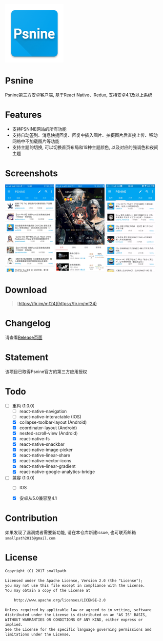 <img src="./android/app/src/main/res/mipmap-xxxhdpi/ic_launcher.png">

# Psnine
Psnine第三方安卓客户端, 基于React Native、Redux, 支持安卓4.1及以上系统 

# Features
- 支持PSNINE网站的所有功能
- 支持自动签到、消息快捷回复、回复中插入图片、拍摄图片后直接上传、移动网络中不加载图片等功能
- 支持主题的切换, 可以切换首页布局和19种主题颜色, 以及对应的强调色和夜间主题

# Screenshots
<a href="art/1.gif"><img src="art/1.gif" width="32%"/></a>
<a href="art/2.gif"><img src="art/2.gif" width="32%"/></a>
<a href="art/3.gif"><img src="art/3.gif" width="32%"/></a>

# Download
> [https://fir.im/mf24](https://fir.im/mf24)

# Changelog
请查看[Release页面](https://github.com/smallpath/psnine/releases)

# Statement
该项目已取得Psnine官方的第三方应用授权

# Todo
- [ ] 重构 (1.0.0)
  - [ ] react-native-navigation
  - [ ] react-native-interactable (IOS)
  - [x] collapse-toolbar-layout (Android)
  - [x] coordinator-layout (Android)
  - [x] nested-scroll-view (Android)
  - [x] react-native-fs
  - [x] react-native-snackbar
  - [x] react-native-image-picker
  - [x] react-native-linear-share
  - [x] react-native-vector-icons
  - [x] react-native-linear-gradient
  - [x] react-native-google-analytics-bridge
- [ ] 兼容 (1.0.0)
  - [ ] IOS
  - [x] 安卓从5.0兼容至4.1


# Contribution
如果发现了漏洞或者需要新功能, 请在本仓库新建issue, 也可联系邮箱`smallpath2013@gmail.com`

# License
```
Copyright (C) 2017 smallpath

Licensed under the Apache License, Version 2.0 (the "License");
you may not use this file except in compliance with the License.
You may obtain a copy of the License at

    http://www.apache.org/licenses/LICENSE-2.0

Unless required by applicable law or agreed to in writing, software
distributed under the License is distributed on an "AS IS" BASIS,
WITHOUT WARRANTIES OR CONDITIONS OF ANY KIND, either express or implied.
See the License for the specific language governing permissions and
limitations under the License.
```